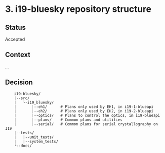 # 3. i19-bluesky repository structure

## Status

Accepted

## Context

...

## Decision

```
    i19-bluesky/
    |--src/
    |   └-i19_bluesky/
    |       |--eh1/      # Plans only used by EH1, in i19-1-blueapi
    |       |--eh2/      # Plans only used by EH2, in i19-2-blueapi
    |       |--optics/   # Plans to control the optics, in i19-blueapi
    |       |--plans/    # Common plans and utilities
    |       |--serial/   # Common plans for serial crystallography on I19
    |--tests/
    |   |--unit_tests/
    |   |--system_tests/
    └--docs/
```
